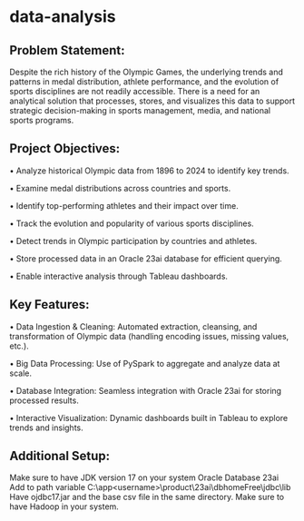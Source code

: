 # data-analysis
## Problem Statement:
Despite the rich history of the Olympic Games, the underlying trends and patterns in medal distribution, athlete performance, and the evolution of sports disciplines are not readily accessible. There is a need for an analytical solution that processes, stores, and visualizes this data to support strategic decision-making in sports management, media, and national sports programs.
## Project Objectives:
•	Analyze historical Olympic data from 1896 to 2024 to identify key trends.

•	Examine medal distributions across countries and sports.

•	Identify top-performing athletes and their impact over time.

•	Track the evolution and popularity of various sports disciplines.

•	Detect trends in Olympic participation by countries and athletes.

•	Store processed data in an Oracle 23ai database for efficient querying.

•	Enable interactive analysis through Tableau dashboards.
## Key Features:
•	Data Ingestion & Cleaning: Automated extraction, cleansing, and transformation of Olympic data (handling encoding issues, missing values, etc.).

•	Big Data Processing: Use of PySpark to aggregate and analyze data at scale.

•	Database Integration: Seamless integration with Oracle 23ai for storing processed results.

•	Interactive Visualization: Dynamic dashboards built in Tableau to explore trends and insights.

## Additional Setup:
Make sure to have JDK version 17 on your system
Oracle Database 23ai
Add to path variable
C:\app\<username>\product\23ai\dbhomeFree\jdbc\lib
Have ojdbc17.jar and the base csv file in the same directory.
Make sure to have Hadoop in your system.



